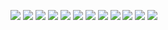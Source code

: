 ![](https://img-fotki.yandex.ru/get/15564/206585969.0/0_31702f_31135a6b_orig)
![](https://img-fotki.yandex.ru/get/15572/206585969.0/0_317030_3a8d9cb5_orig)
![](https://img-fotki.yandex.ru/get/15558/206585969.0/0_317031_77640f94_orig)
![](https://img-fotki.yandex.ru/get/15557/206585969.0/0_317032_6f378915_orig)
![](https://img-fotki.yandex.ru/get/16162/206585969.0/0_317035_6f282f3b_orig)
![](https://img-fotki.yandex.ru/get/16138/206585969.0/0_317033_d1fc5370_orig)
![](https://img-fotki.yandex.ru/get/15574/206585969.0/0_317034_d2d1e5af_orig)
![](https://img-fotki.yandex.ru/get/16185/206585969.0/0_317036_df975c6e_orig)
![](https://img-fotki.yandex.ru/get/15564/206585969.0/0_317037_5a7198f0_orig)
![](https://img-fotki.yandex.ru/get/15493/206585969.0/0_317038_5f45f1ae_orig)
![](https://img-fotki.yandex.ru/get/15504/206585969.0/0_317092_c798a75e_orig)
![](https://img-fotki.yandex.ru/get/15482/206585969.0/0_317093_898a7f05_orig)